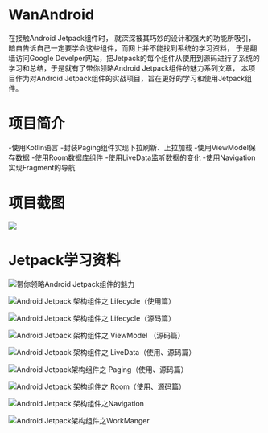 # WanAndroid
在接触Android Jetpack组件时， 就深深被其巧妙的设计和强大的功能所吸引，暗自告诉自己一定要学会这些组件，而网上并不能找到系统的学习资料，
于是翻墙访问Google Develper网站，把Jetpack的每个组件从使用到源码进行了系统的学习和总结，于是就有了带你领略Android Jetpack组件的魅力系列文章，
本项目作为对Android Jetpack组件的实战项目，旨在更好的学习和使用Jetpack组件。

# 项目简介
-使用Kotlin语言
-封装Paging组件实现下拉刷新、上拉加载
-使用ViewModel保存数据
-使用Room数据库组件
-使用LiveData监听数据的变化
-使用Navigation实现Fragment的导航

# 项目截图

![](https://github.com/AlexTiti/WanAndroid/blob/master/screenshot/QQ20181118-212903.gif)

# Jetpack学习资料

![带你领略Android Jetpack组件的魅力](https://blog.csdn.net/Alexwll/article/details/83302173)

![Android Jetpack 架构组件之 Lifecycle（使用篇）](https://blog.csdn.net/Alexwll/article/details/80638905)

![Android Jetpack 架构组件之 Lifecycle（源码篇）](https://blog.csdn.net/Alexwll/article/details/82491901)

![Android Jetpack 架构组件之 ViewModel （源码篇）](https://blog.csdn.net/Alexwll/article/details/82459614)

![Android Jetpack 架构组件之 LiveData（使用、源码篇）](https://blog.csdn.net/Alexwll/article/details/82996003)

![Android Jetpack架构组件之 Paging（使用、源码篇）](https://blog.csdn.net/Alexwll/article/details/83246201)

![Android Jetpack 架构组件之 Room（使用、源码篇）](https://blog.csdn.net/Alexwll/article/details/83033460)

![Android Jetpack 架构组件之Navigation](https://blog.csdn.net/Alexwll/article/details/83244004)

![Android Jetpack架构组件之WorkManger](https://blog.csdn.net/Alexwll/article/details/83244871)

